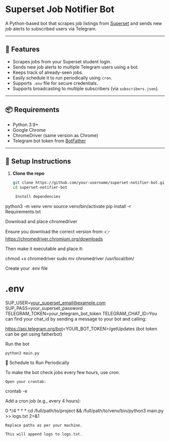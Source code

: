 # Superset Job Notifier Bot

A Python-based bot that scrapes job listings from [Superset](https://app.joinsuperset.com) and sends new job alerts to subscribed users via Telegram.

---

## 🚀 Features

- Scrapes jobs from your Superset student login.
- Sends new job alerts to multiple Telegram users using a bot.
- Keeps track of already-seen jobs.
- Easily schedule it to run periodically using `cron`.
- Supports `.env` file for secure credentials.
- Supports broadcasting to multiple subscribers (via `subscribers.json`).

---

## 📦 Requirements

- Python 3.9+
- Google Chrome
- ChromeDriver (same version as Chrome)
- Telegram bot token from [BotFather](https://t.me/BotFather)

---

## 📁 Setup Instructions

1. **Clone the repo**

   ```bash
   git clone https://github.com/your-username/superset-notifier-bot.git
   cd superset-notifier-bot

    Install dependencies

python3 -m venv venv
source venv/bin/activate
pip install -r Requirements.txt

Download and place chromedriver

Ensure you download the correct version from:
👉 https://chromedriver.chromium.org/downloads

Then make it executable and place it:

chmod +x chromedriver
sudo mv chromedriver /usr/local/bin/

Create your .env file

# .env
SUP_USER=your_superset_email@example.com
SUP_PASS=your_superset_password
TELEGRAM_TOKEN=your_telegram_bot_token
TELEGRAM_CHAT_ID=You can find your chat_id by sending a message to your bot and calling:

https://api.telegram.org/bot<YOUR_BOT_TOKEN>/getUpdates
(bot token can be get using fatherbot)

Run the bot

    python3 main.py

🔁 Schedule to Run Periodically

To make the bot check jobs every few hours, use cron.

    Open your crontab:

crontab -e

Add a cron job (e.g., every 4 hours):

0 */4 * * * cd /full/path/to/project && /full/path/to/venv/bin/python3 main.py >> logs.txt 2>&1

    Replace paths as per your machine.

    This will append logs to logs.txt.